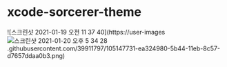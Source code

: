 # xcode-sorcerer-theme


![스크린샷 2021-01-19 오전 11 37 40](https://user-images![스크린샷 2021-01-20 오후 5 34 28](https://user-images.githubusercontent.com/39911797/105148536-d9ce9e80-5b45-11eb-8c91-1ddb6d1ebe14.png)
.githubusercontent.com/39911797/105147731-ea324980-5b44-11eb-8c57-d7657ddaa0b3.png)
